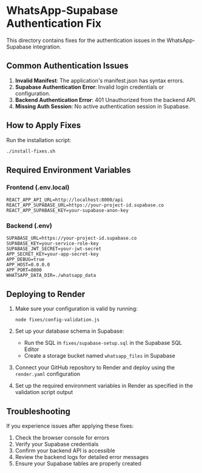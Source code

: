# WhatsApp-Supabase Authentication Fix

This directory contains fixes for the authentication issues in the WhatsApp-Supabase integration.

## Common Authentication Issues

1. **Invalid Manifest**: The application's manifest.json has syntax errors.
2. **Supabase Authentication Error**: Invalid login credentials or configuration.
3. **Backend Authentication Error**: 401 Unauthorized from the backend API.
4. **Missing Auth Session**: No active authentication session in Supabase.

## How to Apply Fixes

Run the installation script:

```bash
./install-fixes.sh
```

## Required Environment Variables

### Frontend (.env.local)
```
REACT_APP_API_URL=http://localhost:8000/api
REACT_APP_SUPABASE_URL=https://your-project-id.supabase.co
REACT_APP_SUPABASE_KEY=your-supabase-anon-key
```

### Backend (.env)
```
SUPABASE_URL=https://your-project-id.supabase.co
SUPABASE_KEY=your-service-role-key
SUPABASE_JWT_SECRET=your-jwt-secret
APP_SECRET_KEY=your-app-secret-key
APP_DEBUG=true
APP_HOST=0.0.0.0
APP_PORT=8000
WHATSAPP_DATA_DIR=./whatsapp_data
```

## Deploying to Render

1. Make sure your configuration is valid by running:
   ```
   node fixes/config-validation.js
   ```

2. Set up your database schema in Supabase:
   - Run the SQL in `fixes/supabase-setup.sql` in the Supabase SQL Editor
   - Create a storage bucket named `whatsapp_files` in Supabase

3. Connect your GitHub repository to Render and deploy using the `render.yaml` configuration

4. Set up the required environment variables in Render as specified in the validation script output

## Troubleshooting

If you experience issues after applying these fixes:

1. Check the browser console for errors
2. Verify your Supabase credentials
3. Confirm your backend API is accessible
4. Review the backend logs for detailed error messages
5. Ensure your Supabase tables are properly created

